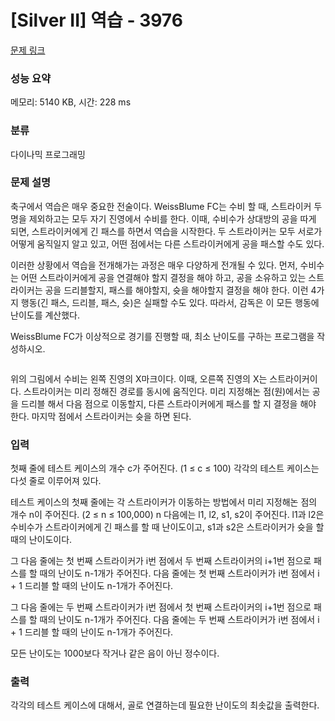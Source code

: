 # [Silver II] 역습 - 3976 

[문제 링크](https://www.acmicpc.net/problem/3976) 

### 성능 요약

메모리: 5140 KB, 시간: 228 ms

### 분류

다이나믹 프로그래밍

### 문제 설명

<p>축구에서 역습은 매우 중요한 전술이다. WeissBlume FC는 수비 할 때, 스트라이커 두명을 제외하고는 모두 자기 진영에서 수비를 한다. 이때, 수비수가 상대방의 공을 따게 되면, 스트라이커에게 긴 패스를 하면서 역습을 시작한다. 두 스트라이커는 모두 서로가 어떻게 움직일지 알고 있고, 어떤 점에서는 다른 스트라이커에게 공을 패스할 수도 있다. </p>

<p>이러한 상황에서 역습을 전개해가는 과정은 매우 다양하게 전개될 수 있다. 먼저, 수비수는 어떤 스트라이커에게 공을 연결해야 할지 결정을 해야 하고, 공을 소유하고 있는 스트라이커는 공을 드리블할지, 패스를 해야할지, 슛을 해야할지 결정을 해야 한다. 이런 4가지 행동(긴 패스, 드리블, 패스, 슛)은 실패할 수도 있다. 따라서, 감독은 이 모든 행동에 난이도를 계산했다.</p>

<p>WeissBlume FC가 이상적으로 경기를 진행할 때, 최소 난이도를 구하는 프로그램을 작성하시오.</p>

<p><img alt="" src=""></p>

<p>위의 그림에서 수비는 왼쪽 진영의 X마크이다. 이때, 오른쪽 진영의 X는 스트라이커이다. 스트라이커는 미리 정해진 경로를 동시에 움직인다. 미리 지정해논 점(원)에서는 공을 드리블 해서 다음 점으로 이동할지, 다른 스트라이커에게 패스를 할 지 결정을 해야 한다. 마지막 점에서 스트라이커는 슛을 하면 된다.</p>

### 입력 

 <p>첫째 줄에 테스트 케이스의 개수 c가 주어진다. (1 ≤ c ≤ 100) 각각의 테스트 케이스는 다섯 줄로 이루어져 있다.</p>

<p>테스트 케이스의 첫째 줄에는 각 스트라이커가 이동하는 방법에서 미리 지정해논 점의 개수 n이 주어진다. (2 ≤ n ≤ 100,000) n 다음에는 l1, l2, s1, s2이 주어진다. l1과 l2은 수비수가 스트라이커에게 긴 패스를 할 때 난이도이고, s1과 s2은 스트라이커가 슛을 할 때의 난이도이다.</p>

<p>그 다음 줄에는 첫 번째 스트라이커가 i번 점에서 두 번째 스트라이커의 i+1번 점으로 패스를 할 때의 난이도 n-1개가 주어진다. 다음 줄에는 첫 번째 스트라이커가 i번 점에서 i + 1 드리블 할 때의 난이도 n-1개가 주어진다.</p>

<p>그 다음 줄에는 두 번째 스트라이커가 i번 점에서 첫 번째 스트라이커의 i+1번 점으로 패스를 할 때의 난이도 n-1개가 주어진다. 다음 줄에는 두 번째 스트라이커가 i번 점에서 i + 1 드리블 할 때의 난이도 n-1개가 주어진다.</p>

<p>모든 난이도는 1000보다 작거나 같은 음이 아닌 정수이다.</p>

### 출력 

 <p>각각의 테스트 케이스에 대해서, 골로 연결하는데 필요한 난이도의 최솟값을 출력한다.</p>

